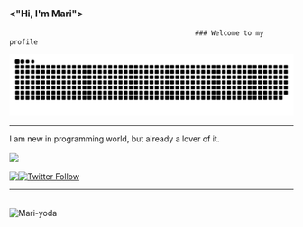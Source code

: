 ### <"Hi, I'm Mari">

                                                  ### Welcome to my profile

<div> 
 
 ![Snake animation](https://github.com/Binatti/Binatti/blob/output/github-contribution-grid-snake.svg) <hr>
 
 </div>
 
  <div>
 I am new in programming world, but already a lover of it. <br> 
 <br>
  <a href="https://github.com/Binatti">
  <img height="200em" src="https://github-readme-stats.vercel.app/api?username=Binatti&show_icons=true&theme=dracula&include_all_commits=true&count_private=true"/>

</div>
 
 <div>
 
  <a href="https://www.linkedin.com/in/mariana-binatti-66b476117" target="_blank"><img align="left" src="https://img.shields.io/badge/-LinkedIn-%230077B5?style=for-the-badge&logo=linkedin&logoColor=white" target="_blank"></a> 
 [![Twitter Follow](https://img.shields.io/twitter/follow/mari_binatti?style=social)](https://twitter.com/mari_binatti)
 <hr>
  
</div>
   
 <div style="display: inline_block"><br>
  <img align="center" alt="Mari-yoda" src="https://media.giphy.com/media/Q9aBxHn9fTqKs/giphy.gif">

</div>
